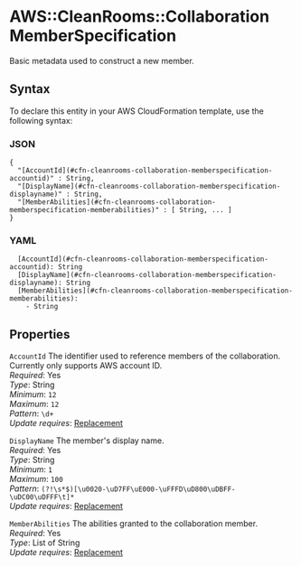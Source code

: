 # AWS::CleanRooms::Collaboration MemberSpecification<a name="aws-properties-cleanrooms-collaboration-memberspecification"></a>

Basic metadata used to construct a new member\.

## Syntax<a name="aws-properties-cleanrooms-collaboration-memberspecification-syntax"></a>

To declare this entity in your AWS CloudFormation template, use the following syntax:

### JSON<a name="aws-properties-cleanrooms-collaboration-memberspecification-syntax.json"></a>

```
{
  "[AccountId](#cfn-cleanrooms-collaboration-memberspecification-accountid)" : String,
  "[DisplayName](#cfn-cleanrooms-collaboration-memberspecification-displayname)" : String,
  "[MemberAbilities](#cfn-cleanrooms-collaboration-memberspecification-memberabilities)" : [ String, ... ]
}
```

### YAML<a name="aws-properties-cleanrooms-collaboration-memberspecification-syntax.yaml"></a>

```
  [AccountId](#cfn-cleanrooms-collaboration-memberspecification-accountid): String
  [DisplayName](#cfn-cleanrooms-collaboration-memberspecification-displayname): String
  [MemberAbilities](#cfn-cleanrooms-collaboration-memberspecification-memberabilities): 
    - String
```

## Properties<a name="aws-properties-cleanrooms-collaboration-memberspecification-properties"></a>

`AccountId`  <a name="cfn-cleanrooms-collaboration-memberspecification-accountid"></a>
The identifier used to reference members of the collaboration\. Currently only supports AWS account ID\.  
*Required*: Yes  
*Type*: String  
*Minimum*: `12`  
*Maximum*: `12`  
*Pattern*: `\d+`  
*Update requires*: [Replacement](https://docs.aws.amazon.com/AWSCloudFormation/latest/UserGuide/using-cfn-updating-stacks-update-behaviors.html#update-replacement)

`DisplayName`  <a name="cfn-cleanrooms-collaboration-memberspecification-displayname"></a>
The member's display name\.  
*Required*: Yes  
*Type*: String  
*Minimum*: `1`  
*Maximum*: `100`  
*Pattern*: `(?!\s*$)[\u0020-\uD7FF\uE000-\uFFFD\uD800\uDBFF-\uDC00\uDFFF\t]*`  
*Update requires*: [Replacement](https://docs.aws.amazon.com/AWSCloudFormation/latest/UserGuide/using-cfn-updating-stacks-update-behaviors.html#update-replacement)

`MemberAbilities`  <a name="cfn-cleanrooms-collaboration-memberspecification-memberabilities"></a>
The abilities granted to the collaboration member\.  
*Required*: Yes  
*Type*: List of String  
*Update requires*: [Replacement](https://docs.aws.amazon.com/AWSCloudFormation/latest/UserGuide/using-cfn-updating-stacks-update-behaviors.html#update-replacement)